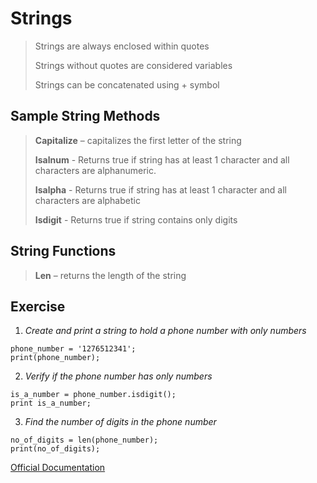 

# Strings


> Strings are always enclosed within quotes
>
> Strings without quotes are considered variables
>
> Strings can be concatenated using + symbol



## Sample String Methods


> **Capitalize** – capitalizes the first letter of the string
>
> **Isalnum** - Returns true if string has at least 1 character and all
> characters are alphanumeric.
>
> **Isalpha** - Returns true if string has at least 1 character and all
> characters are alphabetic
>
> **Isdigit** - Returns true if string contains only digits
>


## String Functions

>
> **Len** – returns the length of the string


## Exercise


1. *Create and print a string to hold a phone number with only numbers*

```
phone_number = '1276512341';
print(phone_number);
```

2.	*Verify if the phone number has only numbers*

```
is_a_number = phone_number.isdigit();
print is_a_number;
```

3. *Find the number of digits in the phone number*

```
no_of_digits = len(phone_number);
print(no_of_digits);
```


[Official Documentation](https://docs.python.org/2/library/stdtypes.html#string-methods)
